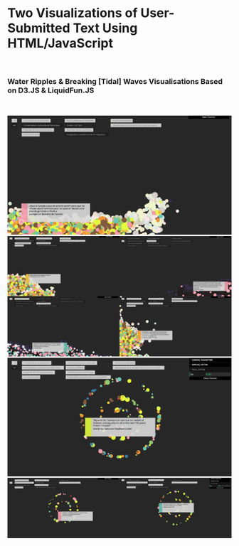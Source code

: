 <h1>Two Visualizations of User-Submitted Text Using HTML/JavaScript</h1><br>
<h3>Water Ripples & Breaking [Tidal] Waves Visualisations Based on D3.JS & LiquidFun.JS</h3><br>

[![ScreenShot](https://github.com/vkuchinov/watersheds/blob/master/Documentation/assets/finalT.png)](http://youtu.be/Da_vvlkevOw)<br>
![ScreenShot](https://github.com/vkuchinov/watersheds/blob/master/Documentation/assets/tidals4.png)<br>
[![ScreenShot](https://github.com/vkuchinov/watersheds/blob/master/Documentation/assets/finalR.png)](http://youtu.be/BW5XJgO4eXU)<br>
![ScreenShot](https://github.com/vkuchinov/watersheds/blob/master/Documentation/assets/ripplings2.png)<br>

